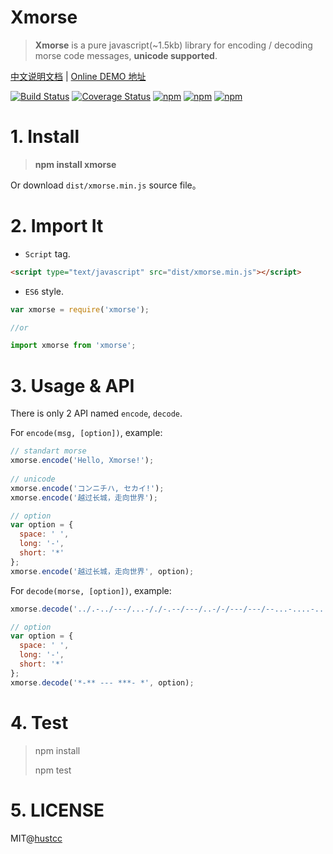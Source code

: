 # Xmorse

> **Xmorse** is a pure javascript(~1.5kb) library for encoding / decoding morse code messages, **unicode supported**.

[中文说明文档](README_ZH.md) | [Online DEMO 地址](http://git.hust.cc/xmorse/) 

[![Build Status](https://travis-ci.org/hustcc/xmorse.svg?branch=master)](https://travis-ci.org/hustcc/xmorse) [![Coverage Status](https://coveralls.io/repos/github/hustcc/xmorse/badge.svg?branch=master)](https://coveralls.io/github/hustcc/xmorse?branch=master) [![npm](https://img.shields.io/npm/v/xmorse.svg?style=flat-square)](https://www.npmjs.com/package/xmorse) [![npm](https://img.shields.io/npm/dt/xmorse.svg?style=flat-square)](https://www.npmjs.com/package/xmorse) [![npm](https://img.shields.io/npm/l/xmorse.svg?style=flat-square)](https://www.npmjs.com/package/xmorse)


# 1. Install

> **npm install xmorse**

Or download `dist/xmorse.min.js` source file。

# 2. Import It

 - `Script` tag.

```html
<script type="text/javascript" src="dist/xmorse.min.js"></script>
```

 - `ES6` style.

```js
var xmorse = require('xmorse');

//or

import xmorse from 'xmorse';
```


# 3. Usage & API

There is only 2 API named `encode`, `decode`.

For `encode(msg, [option])`, example:

```js
// standart morse
xmorse.encode('Hello, Xmorse!');
  
// unicode
xmorse.encode('コンニチハ, セカイ!');
xmorse.encode('越过长城，走向世界');

// option
var option = {
  space: ' ',
  long: '-',
  short: '*'
};
xmorse.encode('越过长城，走向世界', option);
```

For `decode(morse, [option])`, example:

```js
xmorse.decode('../.-../---/...-/./-.--/---/..-/-/---/---/--...-....-...-/-..---..-.-----/---..-...--...-/-..----.--.....');

// option
var option = {
  space: ' ',
  long: '-',
  short: '*'
};
xmorse.decode('*-** --- ***- *', option);
```


# 4. Test

> npm install
> 
> npm test


# 5. LICENSE

MIT@[hustcc](https://github.com/hustcc)